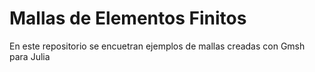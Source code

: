 # Mallas de Elementos Finitos 

En este repositorio se encuetran ejemplos de mallas creadas con Gmsh para Julia
